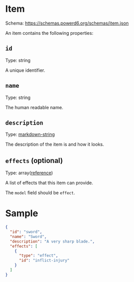 # Item

Schema: https://schemas.powerd6.org/schemas/item.json

An item contains the following properties:

## `id`

Type: string

A unique identifier.

## `name`

Type: string

The human readable name.

## `description`

Type: [markdown-string](markdown-string.md)

The description of the item is and how it looks.

## `effects` (optional)

Type: array([reference](reference.md))

A list of effects that this item can provide.

The `model` field should be `effect`.

# Sample

```json
{
  "id": "sword",
  "name": "Sword",
  "description": "A very sharp blade.",
  "effects": [
    {
      "type": "effect",
      "id": "inflict-injury"
    }
  ]
}
```